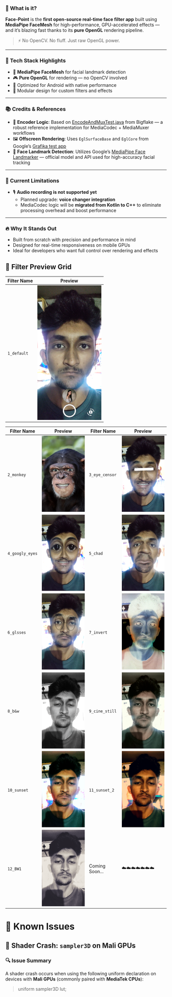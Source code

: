 ### 🎯 What is it?

**Face-Point** is the **first open-source real-time face filter app** built using **MediaPipe FaceMesh** for high-performance, GPU-accelerated effects — and it’s blazing fast thanks to its **pure OpenGL** rendering pipeline.

> ⚡ No OpenCV. No fluff. Just raw OpenGL power.

---

### 🧵 Tech Stack Highlights

- 🧠 **MediaPipe FaceMesh** for facial landmark detection
- 🎮 **Pure OpenGL** for rendering — no OpenCV involved
- 📱 Optimized for Android with native performance
- 🧩 Modular design for custom filters and effects

---

### 📚 Credits & References

- 🎥 **Encoder Logic**: Based on [EncodeAndMuxTest.java](https://bigflake.com/mediacodec/EncodeAndMuxTest.java.txt) from Bigflake — a robust reference implementation for MediaCodec + MediaMuxer workflows
- 🖼️ **Offscreen Rendering**: Uses `EglSurfaceBase` and `EglCore` from Google’s [Grafika test app](https://github.com/google/grafika)
- 🧠 **Face Landmark Detection**: Utilizes Google’s [MediaPipe Face Landmarker](https://ai.google.dev/edge/mediapipe/solutions/vision/face_landmarker/android) — official model and API used for high-accuracy facial tracking

---

### 🚫 Current Limitations

- 🎙️ **Audio recording is not supported yet**
  - Planned upgrade: **voice changer integration**
  - MediaCodec logic will be **migrated from Kotlin to C++** to eliminate processing overhead and boost performance

---

### 🔥 Why It Stands Out

- Built from scratch with precision and performance in mind
- Designed for real-time responsiveness on mobile GPUs
- Ideal for developers who want full control over rendering and effects

## 🎨 Filter Preview Grid

| Filter Name | Preview                        |
| ----------- | ------------------------------ |
| `1_default` | <img src="screenshots/1_default.png" style="width:200px;"/> |

| Filter Name     | Preview                            | Filter Name    | Preview                           |
| --------------- | ---------------------------------- | -------------- | --------------------------------- |
| `2_monkey`      | ![](./screenshots/2_monkey.png)      | `3_eye_censor` | ![](./screenshots/3_eye_censor.png) |
| `4_googly_eyes` | ![](./screenshots/4_googly_eyes.png) | `5_chad`       | ![](./screenshots/5_chad.png)       |
| `6_glsses`      | ![](./screenshots/6_glsses.png)      | `7_invert`     | ![](./screenshots/7_invert.png)     |
| `8_b&w`         | ![](./screenshots/8_b&w.png)         | `9_cine_still` | ![](./screenshots/9_cine_still.png) |
| `10_sunset`     | ![](./screenshots/10_sunset.png)     | `11_sunset_2`  | ![](./screenshots/11_sunset_2.png)  |
| `12_BW1`        | ![](./screenshots/12_BW1.png)        | Coming Soon... | ☁️☁️☁️☁️☁️☁️☁️                    |

# 🐞 Known Issues

## 🧨 Shader Crash: `sampler3D` on Mali GPUs

### 🔍 Issue Summary

A shader crash occurs when using the following uniform declaration on devices with **Mali GPUs** (commonly paired with **MediaTek CPUs**):
>uniform sampler3D lut;
